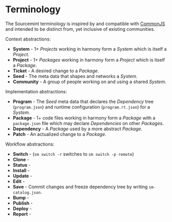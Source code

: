 Terminology
===========

The Sourcemint terminology is inspired by and compatible with [CommonJS](http://commonjs.org) and intended to be distinct from, yet inclusive of existing communities.

Context abstractions:

  * **System** - 1+ *Projects* working in harmony form a *System* which is itself a *Project*.
  * **Project** - 1+ *Packages* working in harmony form a *Project* which is itself a *Package*.
  * **Ticket** - A desired change to a *Package*.
  * **Seed** - The meta data that shapes and networks a *System*.
  * **Community** - A group of people working on and using a shared *System*.

Implementation abstractions:

  * **Program** - The *Seed* meta data that declares the *Dependency* tree (`program.json`) and runtime configuration (`program.rt.json`) for a *System*.
  * **Package** - 1+ code files working in harmony form a *Package* with a `package.json` file which may declare *Dependencies* on other *Packages*.
  * **Dependency** - A *Package* used by a more abstract *Package*.
  * **Patch** - An actualized change to a *Package*.

Workflow abstractions:

  * **Switch** - (`sm switch -r` switches to `sm switch -p remote`)
  * **Clone** - 
  * **Status** - 
  * **Install** - 
  * **Update** - 
  * **Edit** - 
  * **Save** - Commit changes and freeze dependency tree by writing `sm-catalog.json`.
  * **Bump** - 
  * **Publish** - 
  * **Deploy** - 
  * **Report** - 
